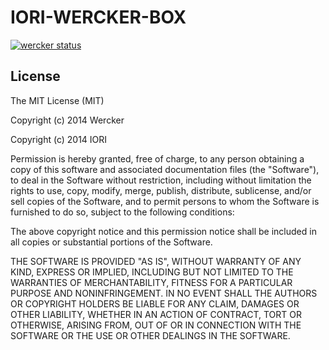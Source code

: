 # IORI-WERCKER-BOX

[![wercker status](https://app.wercker.com/status/1bff3cbfc8a458f36808065e5b044483/m/ "wercker status")](https://app.wercker.com/project/bykey/1bff3cbfc8a458f36808065e5b044483)

## License

The MIT License (MIT)

Copyright (c) 2014 Wercker

Copyright (c) 2014 IORI

Permission is hereby granted, free of charge, to any person obtaining a copy of this software and associated documentation files (the "Software"), to deal in the Software without restriction, including without limitation the rights to use, copy, modify, merge, publish, distribute, sublicense, and/or sell copies of the Software, and to permit persons to whom the Software is furnished to do so, subject to the following conditions:

The above copyright notice and this permission notice shall be included in all copies or substantial portions of the Software.

THE SOFTWARE IS PROVIDED "AS IS", WITHOUT WARRANTY OF ANY KIND, EXPRESS OR IMPLIED, INCLUDING BUT NOT LIMITED TO THE WARRANTIES OF MERCHANTABILITY, FITNESS FOR A PARTICULAR PURPOSE AND NONINFRINGEMENT. IN NO EVENT SHALL THE AUTHORS OR COPYRIGHT HOLDERS BE LIABLE FOR ANY CLAIM, DAMAGES OR OTHER LIABILITY, WHETHER IN AN ACTION OF CONTRACT, TORT OR OTHERWISE, ARISING FROM, OUT OF OR IN CONNECTION WITH THE SOFTWARE OR THE USE OR OTHER DEALINGS IN THE SOFTWARE.
